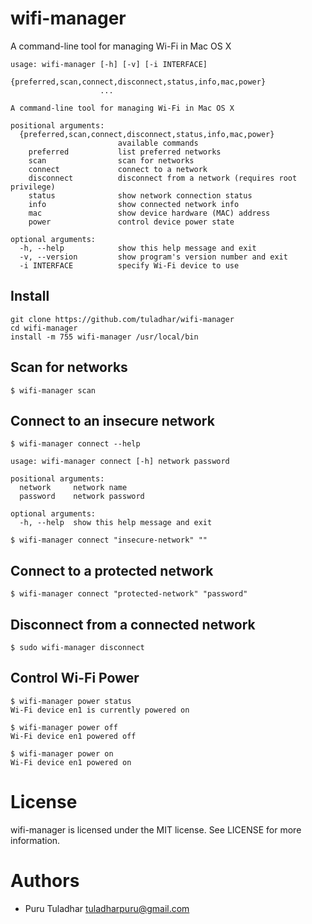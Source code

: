# wifi-manager
A command-line tool for managing Wi-Fi in Mac OS X

```
usage: wifi-manager [-h] [-v] [-i INTERFACE]
                    {preferred,scan,connect,disconnect,status,info,mac,power}
                    ...

A command-line tool for managing Wi-Fi in Mac OS X

positional arguments:
  {preferred,scan,connect,disconnect,status,info,mac,power}
                        available commands
    preferred           list preferred networks
    scan                scan for networks
    connect             connect to a network
    disconnect          disconnect from a network (requires root privilege)
    status              show network connection status
    info                show connected network info
    mac                 show device hardware (MAC) address
    power               control device power state

optional arguments:
  -h, --help            show this help message and exit
  -v, --version         show program's version number and exit
  -i INTERFACE          specify Wi-Fi device to use
```

## Install
```
git clone https://github.com/tuladhar/wifi-manager
cd wifi-manager
install -m 755 wifi-manager /usr/local/bin
```

## Scan for networks
```
$ wifi-manager scan
```

## Connect to an insecure network
```
$ wifi-manager connect --help

usage: wifi-manager connect [-h] network password

positional arguments:
  network     network name
  password    network password

optional arguments:
  -h, --help  show this help message and exit
```

```
$ wifi-manager connect "insecure-network" ""
```

## Connect to a protected network
```
$ wifi-manager connect "protected-network" "password"
```

## Disconnect from a connected network
```
$ sudo wifi-manager disconnect
```

## Control Wi-Fi Power
```
$ wifi-manager power status
Wi-Fi device en1 is currently powered on
```

```
$ wifi-manager power off
Wi-Fi device en1 powered off
```

```
$ wifi-manager power on
Wi-Fi device en1 powered on
```

# License
wifi-manager is licensed under the MIT license. See LICENSE for more information.

# Authors
- Puru Tuladhar tuladharpuru@gmail.com
